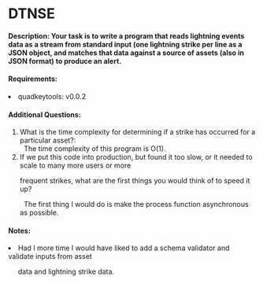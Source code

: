 # DTNSE

#### Description: Your task is to write a program that reads lightning events data as a stream from standard input (one lightning strike per line as a JSON object, and matches that data against a source of assets (also in JSON format) to produce an alert.

#### Requirements: 
<bl>
<li>quadkeytools: v0.0.2</li>
</bl>

#### Additional Questions: 
<ol>
<li>What is the time complexity for determining if a strike has occurred for a particular asset?:</li>
&nbsp; The time complexity of this program is O(1).

<li>If we put this code into production, but found it too slow, or it needed to scale to many more users or more 

frequent strikes, what are the first things you would think of to speed it up?</li>
&nbsp; The first thing I would do is make the process function asynchronous as possible.
</ol>

#### Notes:

<bl>
<li>Had I more time I would have liked to add a schema validator and validate inputs from asset 

&nbsp;&nbsp;&nbsp;&nbsp;&nbsp;data and lightning strike data.</li>
</bl>